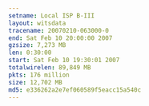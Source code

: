 ```yaml
---
setname: Local ISP B-III
layout: witsdata
tracename: 20070210-063000-0
end: Sat Feb 10 20:00:00 2007
gzsize: 7,273 MB
len: 0:30:00
start: Sat Feb 10 19:30:01 2007
totalwirelen: 89,849 MB
pkts: 176 million
size: 12,702 MB
md5: e336262a2e7ef060589f5eacc15a540c
---
```

